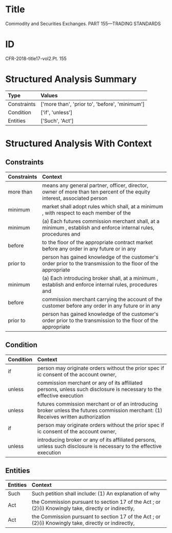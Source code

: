 # Title

 Commodity and Securities Exchanges. PART 155—TRADING STANDARDS


# ID

 CFR-2018-title17-vol2.Pt. 155


# Structured Analysis Summary

| Type        | Values                                         |
|:------------|:-----------------------------------------------|
| Constraints | ['more than', 'prior to', 'before', 'minimum'] |
| Condition   | ['if', 'unless']                               |
| Entities    | ['Such', 'Act']                                |


# Structured Analysis With Context

 


## Constraints

| Constraints   | Context                                                                                                                |
|:--------------|:-----------------------------------------------------------------------------------------------------------------------|
| more than     | means any general partner, officer, director, owner of more than ten percent of the equity interest, associated person |
| minimum       | market shall adopt rules which shall, at a minimum , with respect to each member of the                                |
| minimum       | (a) Each futures commission merchant shall, at a  minimum , establish and enforce internal rules, procedures and       |
| before        | to the floor of the appropriate contract market before any order in any future or in any                               |
| prior to      | person has gained knowledge of the customer's order prior to the transmission to the floor of the appropriate          |
| minimum       | (a) Each introducing broker shall, at a  minimum , establish and enforce internal rules, procedures and                |
| before        | commission merchant carrying the account of the customer before any order in any future or in any                      |
| prior to      | person has gained knowledge of the customer's order prior to the transmission to the floor of the appropriate          |


## Condition

| Condition   | Context                                                                                                                            |
|:------------|:-----------------------------------------------------------------------------------------------------------------------------------|
| if          | person may originate orders without the prior spec if ic consent of the account owner,                                             |
| unless      | commission merchant or any of its affiliated persons, unless such disclosure is necessary to the effective execution               |
| unless      | futures commission merchant or of an introducing broker unless the futures commission merchant: (1) Receives written authorization |
| if          | person may originate orders without the prior spec if ic consent of the account owner,                                             |
| unless      | introducing broker or any of its affiliated persons, unless such disclosure is necessary to the effective execution                |


## Entities

| Entities   | Context                                                                                              |
|:-----------|:-----------------------------------------------------------------------------------------------------|
| Such       | Such petition shall include: (1) An explanation of why                                               |
| Act        | the Commission pursuant to section 17 of the Act ; or (2)(i) Knowingly take, directly or indirectly, |
| Act        | the Commission pursuant to section 17 of the Act ; or (2)(i) Knowingly take, directly or indirectly, |


